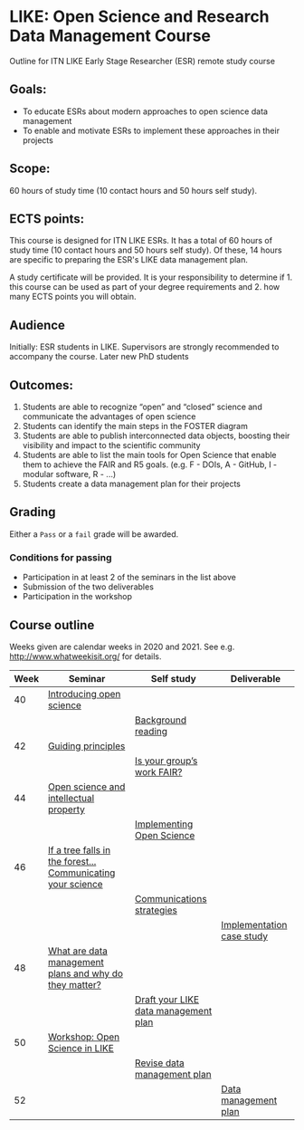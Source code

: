 # LIKE: Open Science and Research Data Management Course
Outline for ITN LIKE Early Stage Researcher (ESR) remote study course

## Goals:

- To educate ESRs about modern approaches to open science data management
- To enable and motivate ESRs to implement these approaches in their projects

## Scope:
60 hours of study time (10 contact hours and 50 hours self study). 

## ECTS points:
This course is designed for ITN LIKE ESRs. It has a total of 60 hours of study time (10 contact hours and 50 hours self study). Of these, 14 hours are specific to preparing the ESR's LIKE data management plan.

A study certificate will be provided. It is your responsibility to determine if 1. this course can be used as part of your degree requirements and 2. how many ECTS points you will obtain.

## Audience
Initially: ESR students in LIKE. Supervisors are strongly recommended to accompany the course.
Later new PhD students

## Outcomes:

1. Students are able to recognize “open” and “closed” science and communicate the advantages of open science
2. Students can identify the main steps in the FOSTER diagram
3. Students are able to publish interconnected data objects, boosting their visibility and impact to the scientific community
4. Students are able to list the main tools for Open Science that enable them to achieve the FAIR and R5 goals. (e.g. F - DOIs, A - GitHub, I - modular software, R - ...)
5. Students create a data management plan for their projects

## Grading
Either a `Pass` or a `fail` grade will be awarded.

### Conditions for passing
- Participation in at least 2 of the seminars in the list above
- Submission of the two deliverables
- Participation in the workshop


## Course outline

Weeks given are calendar weeks in 2020 and 2021. See e.g. http://www.whatweekisit.org/ for details.

| Week | Seminar                                                | Self study                           | Deliverable          |
|------|--------------------------------------------------------|--------------------------------------|----------------------|
| 40   | [Introducing open science](seminar1.md)                |                                      |                      |
|      |                                                        | [Background reading](selfstudy1.md)  |                      |
| 42   | [Guiding principles](seminar2.md)                      |                                      |                      |
|      |                                                        | [Is your group’s work FAIR?](selfstudy2.md) |               |
| 44   | [Open science and intellectual property](seminar3.md)  |                                      |                      |
|      |                                                        | [Implementing Open Science](selfstudy3.md)            |     |
| 46   | [If a tree falls in the forest... Communicating your science](seminar4.md) |                  |                      |
|      |                                                        | [Communications strategies](selfstudy4.md) |                |
|      |                                                        |                                      | [Implementation case study](deliverable1.md) |
| 48   | [What are data management plans and why do they matter?](seminar5.md) |                       |                      |
|      |                                                        | [Draft your LIKE data management plan](selfstudy5.md) |     |
| 50   | [Workshop: Open Science in LIKE](workshop1.md)         |                                      |                      |
|      |                                                        | [Revise data management plan](selfstudy6.md)          |     |
| 52   |                                                        |                                      | [Data management plan](deliverable2.md) |
